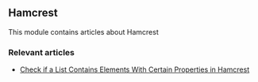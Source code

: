 ## Hamcrest

This module contains articles about Hamcrest

### Relevant articles
- [Check if a List Contains Elements With Certain Properties in Hamcrest](https://www.baeldung.com/java-hamcrest-list-contains-properties)
